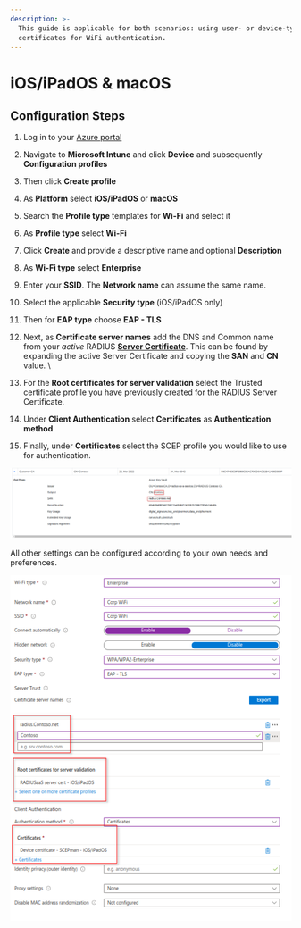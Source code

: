 ```yaml
---
description: >-
  This guide is applicable for both scenarios: using user- or device-type
  certificates for WiFi authentication.
---
```


# iOS/iPadOS & macOS

## Configuration Steps

1. Log in to your [Azure portal](https://portal.azure.com/)
2. Navigate to **Microsoft Intune** and click **Device** and subsequently **Configuration profiles**
3. Then click **Create profile**
4. As **Platform** select **iOS/iPadOS** or **macOS**
5. Search the **Profile type** templates for **Wi-Fi** and select it
6. As **Profile type** select **Wi-Fi**
7. Click **Create** and provide a descriptive name and optional **Description**
8. As **Wi-Fi type** select **Enterprise**
9. Enter your **SSID**. The **Network name** can assume the same name.
10. Select the applicable **Security type** (iOS/iPadOS only)
11. Then for **EAP type** choose **EAP - TLS**
12. Next, as **Certificate server names** add the DNS and Common name from your _active_ RADIUS [**Server Certificate**](../../../portal/settings/settings-server/certificates.md). This can be found by expanding the active Server Certificate and copying the **SAN** and **CN** value. \

13. For the **Root certificates for server validation** select the Trusted certificate profile you have previously created for the RADIUS Server Certificate.
14. Under **Client Authentication** select **Certificates** as **Authentication method**&#x20;
15. Finally, under **Certificates** select the SCEP profile you would like to use for authentication.

![](<../../../.gitbook/assets/image (78).png>)

All other settings can be configured according to your own needs and preferences.

![](<../../../.gitbook/assets/image (91).png>)
